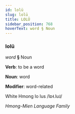 ```yaml
---
id: lolü
slug: lolü
title: LOLÜ
sidebar_position: 768
hoverText: word § Noun
---
```


### lolü

*word* **§** Noun

**Verb**: to be a word

**Noun**: word

**Modifier**: word-related

White Hmong lo lus /lɒ˧.lu˩/

*Hmong-Mien Language Family*